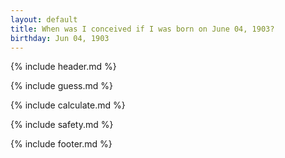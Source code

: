 ```yaml
---
layout: default
title: When was I conceived if I was born on June 04, 1903?
birthday: Jun 04, 1903
---
```


{% include header.md %}

{% include guess.md %}

{% include calculate.md %}

{% include safety.md %}

{% include footer.md %}



